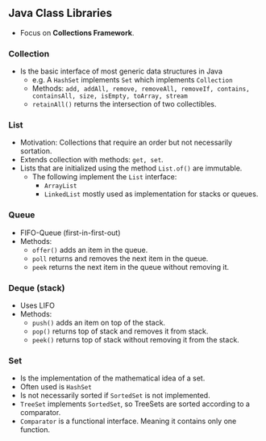 ## Java Class Libraries
- Focus on **Collections Framework**.

### Collection
- Is the basic interface of most generic data structures in Java
	- e.g. A `HashSet` implements `Set` which implements `Collection`
	- Methods: `add, addAll, remove, removeAll, removeIf, contains, containsAll, size, isEmpty, toArray, stream`
	- `retainAll()` returns the intersection of two collectibles.

### List
- Motivation: Collections that require an order but not necessarily sortation.
- Extends collection with methods: `get, set`.
- Lists that are initialized using the method `List.of()` are immutable.
	- The following implement the `List` interface:
		- `ArrayList`
		- `LinkedList`  mostly used as implementation for stacks or queues.

### Queue
- FIFO-Queue (first-in-first-out)
- Methods:
	- `offer()` adds an item in the queue.
	- `poll` returns and removes the next item in the queue.
	- `peek` returns the next item in the queue without removing it.

### Deque (stack)
- Uses LIFO
- Methods:
	- `push()` adds an item on top of the stack.
	- `pop()` returns top of stack and removes it from stack.
	- `peek()` returns top of stack without removing it from the stack.

### Set
- Is the implementation of the mathematical idea of a set.
- Often used is `HashSet`
- Is not necessarily sorted if `SortedSet` is not implemented.
-  `TreeSet` implements `SortedSet`, so TreeSets are sorted according to a comparator.
- `Comparator` is a functional interface. Meaning it contains only one function.